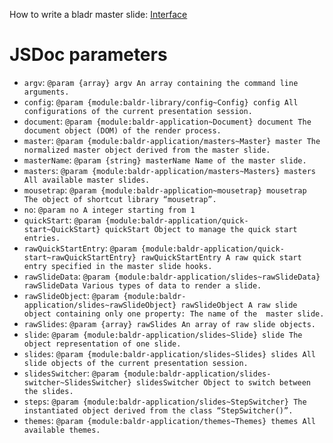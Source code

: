 How to write a bladr master slide: [Interface](module-baldr-application_masters-Master.html)

# JSDoc parameters


* `argv`: `@param {array} argv An array containing the command line arguments.`
* `config`: `@param {module:baldr-library/config~Config} config All configurations of the current presentation session.`
* `document`: `@param {module:baldr-application~Document} document The document object (DOM) of the render process.`
* `master`: `@param {module:baldr-application/masters~Master} master The normalized master object derived from the master slide.`
* `masterName`: `@param {string} masterName Name of the master slide.`
* `masters`: `@param {module:baldr-application/masters~Masters} masters All available master slides.`
* `mousetrap`: `@param {module:baldr-application~mousetrap} mousetrap The object of shortcut library “mousetrap”.`
* `no`: `@param no A integer starting from 1`
* `quickStart`: `@param {module:baldr-application/quick-start~QuickStart} quickStart Object to manage the quick start entries.`
* `rawQuickStartEntry`: `@param {module:baldr-application/quick-start~rawQuickStartEntry} rawQuickStartEntry A raw quick start entry specified in the master slide hooks.`
* `rawSlideData`: `@param {module:baldr-application/slides~rawSlideData} rawSlideData Various types of data to render a slide.`
* `rawSlideObject`: `@param {module:baldr-application/slides~rawSlideObject} rawSlideObject A raw slide object containing only one property: The name of the  master slide.`
* `rawSlides`: `@param {array} rawSlides An array of raw slide objects.`
* `slide`: `@param {module:baldr-application/slides~Slide} slide The object representation of one slide.`
* `slides`: `@param {module:baldr-application/slides~Slides} slides All slide objects of the current presentation session.`
* `slidesSwitcher`: `@param {module:baldr-application/slides-switcher~SlidesSwitcher} slidesSwitcher Object to switch between the slides.`
* `steps`: `@param {module:baldr-application/slides~StepSwitcher} The instantiated object derived from the class “StepSwitcher()”.`
* `themes`: `@param {module:baldr-application/themes~Themes} themes All available themes.`
